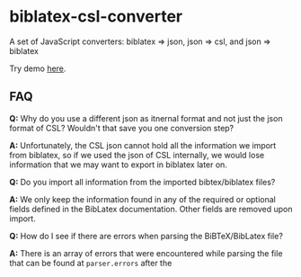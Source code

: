 # biblatex-csl-converter
A set of JavaScript converters: biblatex => json, json => csl, and json => biblatex

Try demo [here](https://fiduswriter.github.io/biblatex-csl-converter/demo/).

## FAQ

**Q:** Why do you use a different json as itnernal format and not just the json format of CSL? Wouldn't that save you one conversion step?

**A:** Unfortunately, the CSL json cannot hold all the information we import from biblatex, so if we used the json of CSL internally, we would lose information that we may want to export in biblatex later on.

**Q:** Do you import all information from the imported bibtex/biblatex files?

**A:** We only keep the information found in any of the required or optional fields defined in the BibLatex documentation. Other fields are removed upon import.

**Q:** How do I see if there are errors when parsing the BiBTeX/BibLatex file?

**A:** There is an array of errors that were encountered while parsing the file that can be found at ```parser.errors``` after the

